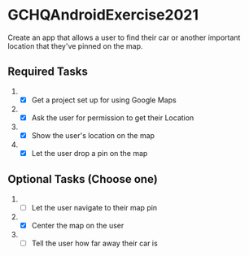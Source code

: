 # GCHQAndroidExercise2021
Create an app that allows a user to find their car or another important location that they've pinned on the map.

## Required Tasks
1. - [X] Get a project set up for using Google Maps 
2. - [X] Ask the user for permission to get their Location
3. - [X] Show the user's location on the map 
4. - [X] Let the user drop a pin on the map
## Optional Tasks (Choose one)
1. - [ ] Let the user navigate to their map pin
2. - [X] Center the map on the user
3. - [ ] Tell the user how far away their car is
